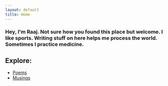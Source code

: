 ```yaml
---
layout: default
title: Home
---
```


### Hey, I'm Raaj. Not sure how you found this place but welcome. I like sports. Writing stuff on here helps me process the world. Sometimes I practice medicine.

## Explore:
- [Poems](/poems)
- [Musings](/musings)
